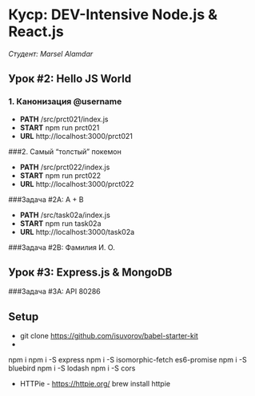 # Куср: DEV-Intensive Node.js & React.js

*Студент: Marsel Alamdar*

## Урок #2: Hello JS World

### 1. Канонизация @username
* **PATH** /src/prct021/index.js
* **START** npm run prct021
* **URL** http://localhost:3000/prct021

###2. Самый “толстый” покемон
* **PATH** /src/prct022/index.js
* **START** npm run prct022
* **URL** http://localhost:3000/prct022

###Задача #2A: A + B
* **PATH** /src/task02a/index.js
* **START** npm run task02a
* **URL** http://localhost:3000/task02a

###Задача #2B: Фамилия И. О.

## Урок #3: Express.js & MongoDB

###Задача #3A: API 80286

## Setup
- git clone https://github.com/isuvorov/babel-starter-kit
-
npm i
npm i -S express
npm i -S isomorphic-fetch es6-promise
npm i -S bluebird
npm i -S lodash
npm i -S cors

- HTTPie - https://httpie.org/
brew install httpie

